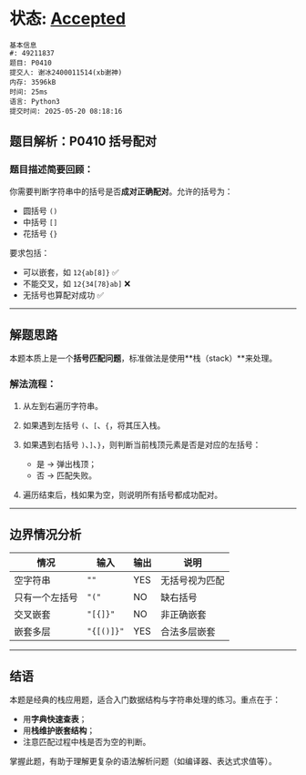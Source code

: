 # 状态: [Accepted](http://dsbpython.openjudge.cn/dspythonbook/solution/49211837/)

```
基本信息
#: 49211837
题目: P0410
提交人: 谢冰2400011514(xb谢神)
内存: 3596kB
时间: 25ms
语言: Python3
提交时间: 2025-05-20 08:18:16
```

##  题目解析：P0410 括号配对

###  题目描述简要回顾：

你需要判断字符串中的括号是否**成对正确配对**。允许的括号为：

* 圆括号 `()`
* 中括号 `[]`
* 花括号 `{}`

要求包括：

* 可以嵌套，如 `12{ab[8]}` ✅
* 不能交叉，如 `12{34[78}ab]` ❌
* 无括号也算配对成功 ✅

---

##  解题思路

本题本质上是一个**括号匹配问题**，标准做法是使用\*\*栈（stack）\*\*来处理。

### 解法流程：

1. 从左到右遍历字符串。
2. 如果遇到左括号 `(`、`[`、`{`，将其压入栈。
3. 如果遇到右括号 `)`、`]`、`}`，则判断当前栈顶元素是否是对应的左括号：

   * 是 → 弹出栈顶；
   * 否 → 匹配失败。
4. 遍历结束后，栈如果为空，则说明所有括号都成功配对。

---

##  边界情况分析

| 情况      | 输入         | 输出  | 说明      |
| ------- | ---------- | --- | ------- |
| 空字符串    | `""`       | YES | 无括号视为匹配 |
| 只有一个左括号 | `"("`      | NO  | 缺右括号    |
| 交叉嵌套    | `"[{]}"`   | NO  | 非正确嵌套   |
| 嵌套多层    | `"{[()]}"` | YES | 合法多层嵌套  |

---

##  结语

本题是经典的栈应用题，适合入门数据结构与字符串处理的练习。重点在于：

* 用**字典快速查表**；
* 用**栈维护嵌套结构**；
* 注意匹配过程中栈是否为空的判断。

掌握此题，有助于理解更复杂的语法解析问题（如编译器、表达式求值等）。



